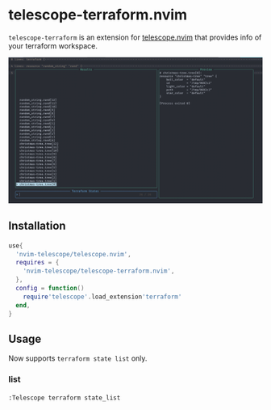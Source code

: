 # telescope-terraform.nvim

`telescope-terraform` is an extension for [telescope.nvim](https://github.com/nvim-telescope/telescope.nvim) that provides info of your terraform workspace.

![preview](https://github.com/cappyzawa/terraform-lab/blob/main/s/assests/ss.png?raw=true)

## Installation

```lua
use{
  'nvim-telescope/telescope.nvim',
  requires = {
    'nvim-telescope/telescope-terraform.nvim',
  },
  config = function()
    require'telescope'.load_extension'terraform'
  end,
}
```

## Usage

Now supports `terraform state list` only.

### list

`:Telescope terraform state_list`
